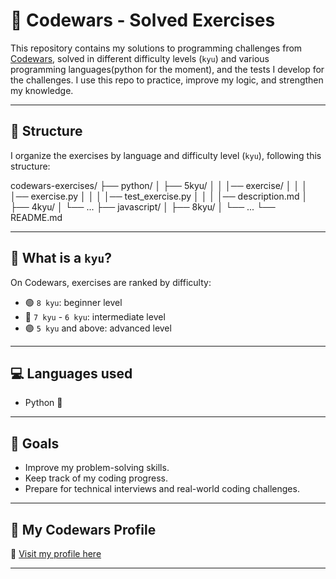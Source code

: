 
# 🧠 Codewars - Solved Exercises

This repository contains my solutions to programming challenges from [Codewars](https://www.codewars.com/), solved in different difficulty levels (`kyu`) and various programming languages(python for the moment), and the tests I develop for the challenges. I use this repo to practice, improve my logic, and strengthen my knowledge.

---

## 🧩 Structure

I organize the exercises by language and difficulty level (`kyu`), following this structure:

codewars-exercises/
├── python/
│ ├── 5kyu/ 
│ │ │── exercise/
│ │ │ │── exercise.py
│ │ │ │── test_exercise.py
│ │ │ │── description.md
│ ├── 4kyu/
│ └── ...
├── javascript/
│ ├── 8kyu/
│ └── ...
└── README.md


---

## 📌 What is a `kyu`?

On Codewars, exercises are ranked by difficulty:

- 🟢 `8 kyu`: beginner level
- 🔵 `7 kyu` - `6 kyu`: intermediate level
- 🟣 `5 kyu` and above: advanced level

---

## 💻 Languages used

- Python 🐍

---

## 🚀 Goals

- Improve my problem-solving skills.
- Keep track of my coding progress.
- Prepare for technical interviews and real-world coding challenges.

---


## 🧠 My Codewars Profile

🔗 [Visit my profile here](https://www.codewars.com/users/eduetopa)

---
